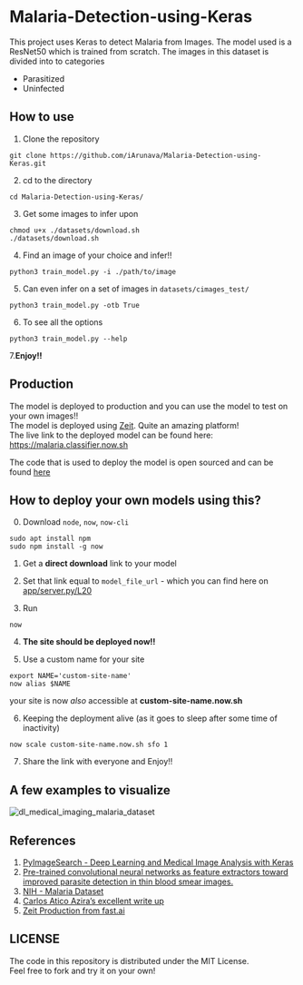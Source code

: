 # Malaria-Detection-using-Keras

This project uses Keras to detect Malaria from Images. The model used is a ResNet50 which is trained from scratch.
The images in this dataset is divided into to categories
- Parasitized
- Uninfected

## How to use

1. Clone the repository
```
git clone https://github.com/iArunava/Malaria-Detection-using-Keras.git
```

2. cd to the directory
```
cd Malaria-Detection-using-Keras/
```

3. Get some images to infer upon
```
chmod u+x ./datasets/download.sh
./datasets/download.sh
```

4. Find an image of your choice and infer!!
```
python3 train_model.py -i ./path/to/image
```

5. Can even infer on a set of images in `datasets/cimages_test/`
```
python3 train_model.py -otb True
```

6. To see all the options
```
python3 train_model.py --help
```

7.**Enjoy!!**

## Production

The model is deployed to production and you can use the model to test on your own images!!<br/>
The model is deployed using [Zeit](https://zeit.co/). Quite an amazing platform!<br/>
The live link to the deployed model can be found here: https://malaria.classifier.now.sh <br/>

The code that is used to deploy the model is open sourced and can be found [here](https://github.com/iArunava/Malaria-Detection-using-Keras/tree/master/zeit)

## How to deploy your own models using this?

0. Download `node`, `now`, `now-cli`
```
sudo apt install npm
sudo npm install -g now
```

1. Get a **direct download** link to your model

2. Set that link equal to `model_file_url` - which you can find here on [app/server.py/L20](https://github.com/iArunava/Malaria-Detection-using-Keras/blob/master/zeit/app/server.py#L20)

3. Run
```
now
```

4. **The site should be deployed now!!**

5. Use a custom name for your site
```
export NAME='custom-site-name'
now alias $NAME
```
your site is now *also* accessible at **custom-site-name.now.sh**

6. Keeping the deployment alive (as it goes to sleep after some time of inactivity)
```
now scale custom-site-name.now.sh sfo 1
```

7. Share the link with everyone and Enjoy!!


## A few examples to visualize

![dl_medical_imaging_malaria_dataset](https://user-images.githubusercontent.com/26242097/50046086-713da980-00c3-11e9-9c79-db215df220e2.jpg)

## References

1. [PyImageSearch - Deep Learning and Medical Image Analysis with Keras](https://www.pyimagesearch.com/2018/12/03/deep-learning-and-medical-image-analysis-with-keras/)
2. [Pre-trained convolutional neural networks as feature extractors toward improved parasite detection in thin blood smear images.](https://lhncbc.nlm.nih.gov/system/files/pub9752.pdf)
3. [NIH - Malaria Dataset](https://ceb.nlm.nih.gov/repositories/malaria-datasets/)
4. [Carlos Atico Azira’s excellent write up](https://blog.insightdatascience.com/https-blog-insightdatascience-com-malaria-hero-a47d3d5fc4bb)
5. [Zeit Production from fast.ai](https://github.com/fastai/course-v3/tree/master/docs/production)

## LICENSE

The code in this repository is distributed under the MIT License. <br/>
Feel free to fork and try it on your own!
